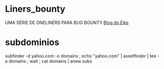 # Liners_bounty
UMA SÉRIE DE ONELINERS PARA BUG BOUNTY
[Blog do Eike](https://ei7hacker.blogspot.com/)
# subdominios

subfinder -d yahoo.com -o domains ; echo "yahoo.com" | assetfinder | tee -a domains ; wait ; cat domains | anew subs 
